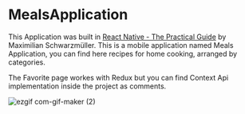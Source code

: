 # MealsApplication

This Application was built in [React Native - The Practical Guide](https://www.udemy.com/course/react-native-the-practical-guide/) by Maximilian Schwarzmüller.
This is a mobile application named Meals Application, you can find here recipes for home cooking, arranged by categories.

The Favorite page workes with Redux but you can find Context Api implementation inside the project as comments.


![ezgif com-gif-maker (2)](https://user-images.githubusercontent.com/88097271/184448567-f682ecd7-f59a-47d7-abf7-15697b9dd2b0.gif)
